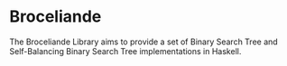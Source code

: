# Broceliande

The Broceliande Library aims to provide a set of Binary Search Tree and
Self-Balancing Binary Search Tree implementations in Haskell.
